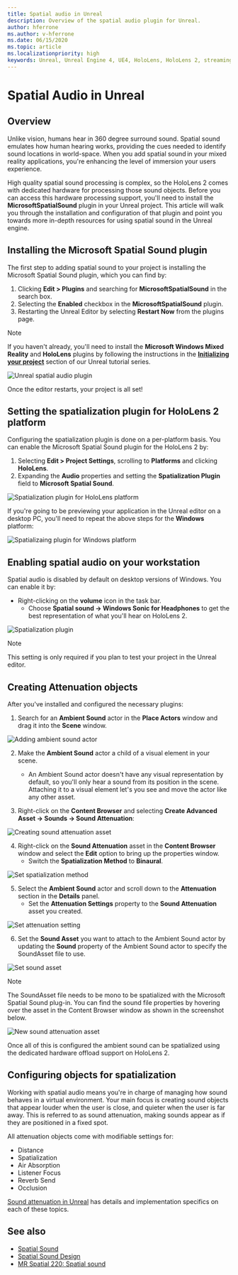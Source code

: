 ```yaml
---
title: Spatial audio in Unreal
description: Overview of the spatial audio plugin for Unreal.
author: hferrone
ms.author: v-hferrone
ms.date: 06/15/2020
ms.topic: article
ms.localizationpriority: high
keywords: Unreal, Unreal Engine 4, UE4, HoloLens, HoloLens 2, streaming, remoting, mixed reality, development, getting started, features, new project, emulator, documentation, guides, features, holograms, game development
---
```

# Spatial Audio in Unreal

## Overview

Unlike vision, humans hear in 360 degree surround sound. Spatial sound emulates how human hearing works, providing the cues needed to identify sound locations in world-space. When you add spatial sound in your mixed reality applications, you're enhancing the level of immersion your users experience.  

High quality spatial sound processing is complex, so the HoloLens 2 comes with dedicated hardware for processing those sound objects.  Before you can access this hardware processing support, you'll need to install the **MicrosoftSpatialSound** plugin in your Unreal project. This article will walk you through the installation and configuration of that plugin and point you towards more in-depth resources for using spatial sound in the Unreal engine. 

## Installing the Microsoft Spatial Sound plugin 

The first step to adding spatial sound to your project is installing the Microsoft Spatial Sound plugin, which you can find by: 

1. Clicking **Edit > Plugins** and searching for **MicrosoftSpatialSound** in the search box. 
2. Selecting the **Enabled** checkbox in the **MicrosoftSpatialSound** plugin. 
3. Restarting the Unreal Editor by selecting **Restart Now** from the plugins page. 

> [!NOTE]
> If you haven't already, you'll need to install the **Microsoft Windows Mixed Reality** and **HoloLens** plugins by following the instructions in the **[Initializing your project](tutorials/unreal-uxt-ch2.md)** section of our Unreal tutorial series.

![Unreal spatial audio plugin](images/unreal-spatial-audio-img-01.png)

Once the editor restarts, your project is all set!


## Setting the spatialization plugin for HoloLens 2 platform
Configuring the spatialization plugin is done on a per-platform basis.  You can enable the Microsoft Spatial Sound plugin for the HoloLens 2 by:
1. Selecting **Edit > Project Settings**, scrolling to **Platforms** and clicking **HoloLens**.
2. Expanding the **Audio** properties and setting the **Spatialization Plugin** field to **Microsoft Spatial Sound**.

![Spatialization plugin for HoloLens platform](images/unreal-spatial-audio-img-02.png)

If you're going to be previewing your application in the Unreal editor on a desktop PC, you'll need to repeat the above steps for the **Windows** platform:

![Spatializaing plugin for Windows platform](images/unreal-spatial-audio-img-05.png)

## Enabling spatial audio on your workstation
Spatial audio is disabled by default on desktop versions of Windows. You can enable it by:
* Right-clicking on the **volume** icon in the task bar. 
    + Choose **Spatial sound -> Windows Sonic for Headphones** to get the best representation of what you'll hear on HoloLens 2.

![Spatialization plugin](images/unreal-spatial-audio-img-04.png)

> [!NOTE]
>This setting is only required if you plan to test your project in the Unreal editor.

## Creating Attenuation objects
After you've installed and configured the necessary plugins:
1. Search for an **Ambient Sound** actor in the **Place Actors** window and drag it into the **Scene** window.

![Adding ambient sound actor](images/unreal-spatial-audio-img-07.png)

2. Make the **Ambient Sound** actor a child of a visual element in your scene. 
    * An Ambient Sound actor doesn't have any visual representation by default, so you'll only hear a sound from its position in the scene. Attaching it to a visual element let's you see and move the actor like any other asset.

3.  Right-click on the **Content Browser** and selecting **Create Advanced Asset -> Sounds -> Sound Attenuation**:

![Creating sound attenuation asset](images/unreal-spatial-audio-img-06.png)

4. Right-click on the **Sound Attenuation** asset in the **Content Browser** window and select the **Edit** option to bring up the properties window.
    * Switch the **Spatialization Method** to **Binaural**.

![Set spatialization method](images/unreal-spatial-audio-img-03.png)

5. Select the **Ambient Sound** actor and scroll down to the **Attenuation** section in the **Details** panel. 
    * Set the **Attenuation Settings** property to the **Sound Attenuation** asset you created.

![Set attenuation setting](images/unreal-spatial-audio-img-08.png)

6. Set the **Sound Asset** you want to attach to the Ambient Sound actor by updating the **Sound** property of the Ambient Sound actor to specify the SoundAsset file to use.

![Set sound asset](images/unreal-spatial-audio-img-09.png)

> [!NOTE] 
> The SoundAsset file needs to be mono to be spatialized with the Microsoft Spatial Sound plug-in. You can find the sound file properties by hovering over the asset in the Content Browser window as shown in the screenshot below.

![New sound attenuation asset](images/unreal-spatial-audio-img-10.png)

Once all of this is configured the ambient sound can be spatialized using the dedicated hardware offload support on HoloLens 2.

## Configuring objects for spatialization
Working with spatial audio means you're in charge of managing how sound behaves in a virtual environment. Your main focus is creating sound objects that appear louder when the user is close, and quieter when the user is far away. This is referred to as sound attenuation, making sounds appear as if they are positioned in a fixed spot.

All attenuation objects come with modifiable settings for:
* Distance
* Spatialization
* Air Absorption
* Listener Focus
* Reverb Send
* Occlusion

[Sound attenuation in Unreal](https://docs.unrealengine.com/Engine/Audio/DistanceModelAttenuation/index.html) has details and implementation specifics on each of these topics.


## See also
* [Spatial Sound](https://docs.microsoft.com/windows/mixed-reality/spatial-sound)
* [Spatial Sound Design](https://docs.microsoft.com/windows/mixed-reality/spatial-sound-design)
* [MR Spatial 220: Spatial sound](https://docs.microsoft.com/windows/mixed-reality/holograms-220)
